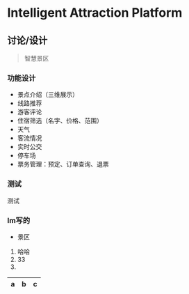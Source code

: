 #  Intelligent Attraction Platform

## 讨论/设计
> 智慧景区
### 功能设计
- 景点介绍（三维展示）
- 线路推荐
- 游客评论
- 住宿筛选（名字、价格、范围）
- 天气
- 客流情况
- 实时公交
- 停车场
- 票务管理：预定、订单查询、退票
### 测试
测试
### lm写的
- 景区

1. 哈哈
2. 33
3. 

|a|b|c|
|--|--|--|



